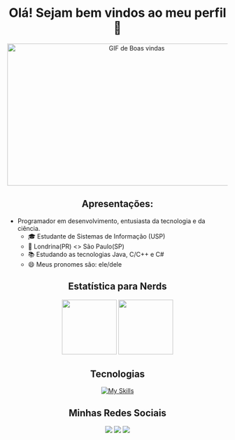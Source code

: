 <div align="center">
<h1>Olá! Sejam bem vindos ao meu perfil 👋</h1>

<!-- GIF de Boas vindas -->
<img src="https://github.com/Bruno-Friedrich/Bruno-Friedrich/blob/main/Media/Hello%20World.gif" alt="GIF de Boas vindas" width="576" height="324" />


<!-- Apresentações -->
## Apresentações:
</div>

- Programador em desenvolvimento, entusiasta da tecnologia e da ciência.
    - 🎓 Estudante de Sistemas de Informação (USP)
    - 📍 Londrina(PR) <> São Paulo(SP)
    - 📚 Estudando as tecnologias Java, C/C++ e C#
    - 😄 Meus pronomes são: ele/dele

<div align="center">
    
## Estatística para Nerds
<div>  
  <img height="125em" src="https://github-readme-stats-sigma-five.vercel.app/api?username=Bruno-Friedrich&show_icons=true&theme=tokyonight&include_all_commits=true&count_private=true&hide_border=true&border_radius=10.0"/>
  <img height="125em" src="https://github-readme-stats.vercel.app/api/top-langs/?username=Bruno-Friedrich&layout=compact&langs_count=7&hide_border=true&border_radius=10.0&theme=tokyonight"/>

## Tecnologias
[![My Skills](https://skillicons.dev/icons?i=html,css,java,c,cpp,cs,git,md,ps)](https://skillicons.dev)

## Minhas Redes Sociais
 <div>
 <a href="https://www.instagram.com/bruno_friedrichr/" target="_blank"><img src="https://img.shields.io/badge/-Instagram-%23E4405F?style=for-the-badge&logo=instagram&logoColor=white" target="_blank"></a>
 <a href = "mailto:brunofraquel@gmail.com"><img src="https://img.shields.io/badge/-Gmail-%23333?style=for-the-badge&logo=gmail&logoColor=white" target="_blank"></a>
 <a href="https://www.linkedin.com/in/bruno-friedrich-raquel-673882265/" target="_blank"><img src="https://img.shields.io/badge/-LinkedIn-%230077B5?style=for-the-badge&logo=linkedin&logoColor=white" target="_blank"></a> 
 </div>
</div>
